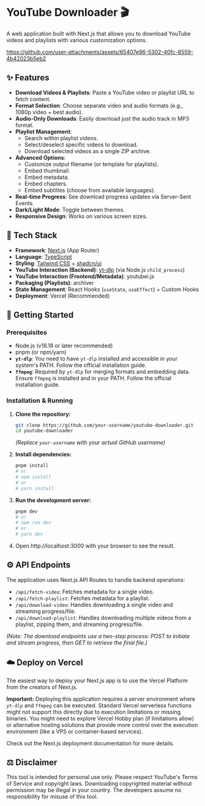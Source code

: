 # YouTube Downloader 🎬

A web application built with Next.js that allows you to download YouTube videos and playlists with various customization options.


https://github.com/user-attachments/assets/65407e96-5302-40fc-8559-4b42023b5eb2


## ✨ Features

- **Download Videos & Playlists**: Paste a YouTube video or playlist URL to fetch content.
- **Format Selection**: Choose separate video and audio formats (e.g., 1080p video + best audio).
- **Audio-Only Downloads**: Easily download just the audio track in MP3 format.
- **Playlist Management**:
  - Search within playlist videos.
  - Select/deselect specific videos to download.
  - Download selected videos as a single ZIP archive.
- **Advanced Options**:
  - Customize output filename (or template for playlists).
  - Embed thumbnail.
  - Embed metadata.
  - Embed chapters.
  - Embed subtitles (choose from available languages).
- **Real-time Progress**: See download progress updates via Server-Sent Events.
- **Dark/Light Mode**: Toggle between themes.
- **Responsive Design**: Works on various screen sizes.

## 🚀 Tech Stack

- **Framework**: [Next.js](https://nextjs.org/) (App Router)
- **Language**: [TypeScript](https://www.typescriptlang.org/)
- **Styling**: [Tailwind CSS](https://tailwindcss.com/) + [shadcn/ui](https://ui.shadcn.com/)
- **YouTube Interaction (Backend)**: [yt-dlp](https://github.com/yt-dlp/yt-dlp) (via Node.js `child_process`)
- **YouTube Interaction (Frontend/Metadata)**: youtubei.js
- **Packaging (Playlists)**: archiver
- **State Management**: React Hooks (`useState`, `useEffect`) + Custom Hooks
- **Deployment**: Vercel (Recommended)

## 🔧 Getting Started

### Prerequisites

- Node.js (v18.18 or later recommended)
- pnpm (or npm/yarn)
- **`yt-dlp`**: You need to have `yt-dlp` installed and accessible in your system's PATH. Follow the official installation guide.
- **`ffmpeg`**: Required by `yt-dlp` for merging formats and embedding data. Ensure `ffmpeg` is installed and in your PATH. Follow the official installation guide.

### Installation & Running

1.  **Clone the repository:**

    ```bash
    git clone https://github.com/your-username/youtube-downloader.git
    cd youtube-downloader
    ```

    _(Replace `your-username` with your actual GitHub username)_

2.  **Install dependencies:**

    ```bash
    pnpm install
    # or
    # npm install
    # or
    # yarn install
    ```

3.  **Run the development server:**

    ```bash
    pnpm dev
    # or
    # npm run dev
    # or
    # yarn dev
    ```

4.  Open http://localhost:3000 with your browser to see the result.

## ⚙️ API Endpoints

The application uses Next.js API Routes to handle backend operations:

- `/api/fetch-video`: Fetches metadata for a single video.
- `/api/fetch-playlist`: Fetches metadata for a playlist.
- `/api/download-video`: Handles downloading a single video and streaming progress/file.
- `/api/download-playlist`: Handles downloading multiple videos from a playlist, zipping them, and streaming progress/file.

_(Note: The download endpoints use a two-step process: POST to initiate and stream progress, then GET to retrieve the final file.)_

## ☁️ Deploy on Vercel

The easiest way to deploy your Next.js app is to use the Vercel Platform from the creators of Next.js.

**Important:** Deploying this application requires a server environment where `yt-dlp` and `ffmpeg` can be executed. Standard Vercel serverless functions might not support this directly due to execution limitations or missing binaries. You might need to explore Vercel Hobby plan (if limitations allow) or alternative hosting solutions that provide more control over the execution environment (like a VPS or container-based services).

Check out the Next.js deployment documentation for more details.

## ⚖️ Disclaimer

This tool is intended for personal use only. Please respect YouTube's Terms of Service and copyright laws. Downloading copyrighted material without permission may be illegal in your country. The developers assume no responsibility for misuse of this tool.
